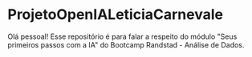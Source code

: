 # ProjetoOpenIALeticiaCarnevale

Olá pessoal! 
Esse repositório é para falar a respeito do módulo "Seus primeiros passos com a IA" do Bootcamp Randstad - Análise de Dados.


